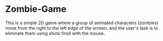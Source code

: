 # Zombie-Game

This is a simple 2D game where a group of animated characters (zombies) move from the right to the left edge of the screen, and the user's task is to eliminate them using shots fired with the mouse.
